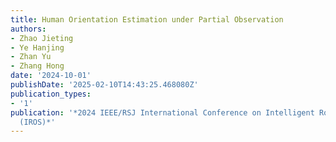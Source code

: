 ```yaml
---
title: Human Orientation Estimation under Partial Observation
authors:
- Zhao Jieting
- Ye Hanjing
- Zhan Yu
- Zhang Hong
date: '2024-10-01'
publishDate: '2025-02-10T14:43:25.468080Z'
publication_types:
- '1'
publication: '*2024 IEEE/RSJ International Conference on Intelligent Robots and Systems
  (IROS)*'
---
```

